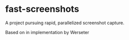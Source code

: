 # fast-screenshots
A project pursuing rapid, parallelized screenshot capture.

Based on in implementation by Werseter
